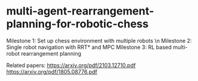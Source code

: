 # multi-agent-rearrangement-planning-for-robotic-chess

Milestone 1: Set up chess environment with multiple robots \n
Milestone 2: Single robot navigation with RRT* and MPC
Milestone 3: RL based multi-robot rearrangement planning

Related papers: https://arxiv.org/pdf/2103.12710.pdf 
                https://arxiv.org/pdf/1805.08776.pdf
